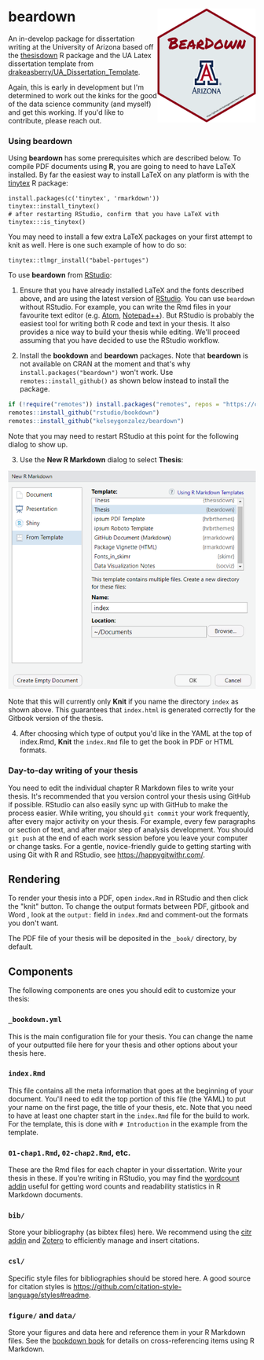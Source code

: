 # beardown <img src="man/figures/beardown_hex.png" align="right" width=200 />

An in-develop package for dissertation writing at the University of Arizona based off the [thesisdown](https://github.com/ismayc/thesisdown) R package and the UA Latex dissertation template from [drakeasberry/UA_Dissertation_Template](https://github.com/drakeasberry/UA_Dissertation_Template). 

Again, this is early in development but I'm determined to work out the kinks for the good of the data science community (and myself) and get this working. If you'd like to contribute, please reach out. 


### Using beardown

Using **beardown** has some prerequisites which are described below. To compile PDF documents using **R**, you are going to need to have LaTeX installed. By far the easiest way to install LaTeX on any platform is with the [tinytex](https://yihui.name/tinytex/) R package:

```{r}
install.packages(c('tinytex', 'rmarkdown'))
tinytex::install_tinytex()
# after restarting RStudio, confirm that you have LaTeX with 
tinytex:::is_tinytex() 
```

You may need to install a few extra LaTeX packages on your first attempt to knit as well. Here is one such example of how to do so:

```{r}
tinytex::tlmgr_install("babel-portuges")
```

To use **beardown** from [RStudio](https://www.rstudio.com/products/rstudio/download/):

1) Ensure that you have already installed LaTeX and the fonts described above, and are using the latest version of [RStudio](https://www.rstudio.com/products/rstudio/download/). You can use `beardown` without RStudio. For example, you can write the Rmd files in your favourite text editor (e.g. [Atom](https://atom.io/), [Notepad++](https://notepad-plus-plus.org/)). But RStudio is probably the easiest tool for writing both R code and text in your thesis. It also provides a nice way to build your thesis while editing. We'll proceed assuming that you have decided to use the RStudio workflow.

2) Install the **bookdown** and **beardown** packages. Note that **beardown** is not available on CRAN at the moment and that's why `install.packages("beardown")` won't work. Use `remotes::install_github()` as shown below instead to install the package.

```r
if (!require("remotes")) install.packages("remotes", repos = "https://cran.rstudio.org")
remotes::install_github("rstudio/bookdown")
remotes::install_github("kelseygonzalez/beardown")
```

Note that you may need to restart RStudio at this point for the following dialog to show up.

3) Use the **New R Markdown** dialog to select **Thesis**:

  ![New R Markdown](images/thesis_rmd.png)

  Note that this will currently only **Knit** if you name the directory `index` as shown above. This guarantees that `index.html` is generated correctly for the Gitbook version of the thesis.

4) After choosing which type of output you'd like in the YAML at the top of index.Rmd, **Knit** the `index.Rmd` file to get the book in PDF or HTML formats.

### Day-to-day writing of your thesis 

You need to edit the individual chapter R Markdown files to write your thesis. It's recommended that you version control your thesis using GitHub if possible. RStudio can also easily sync up with GitHub to make the process easier. While writing, you should `git commit` your work frequently, after every major activity on your thesis. For example, every few paragraphs or section of text, and after major step of analysis development. You should `git push` at the end of each work session before you leave your computer or change tasks. For a gentle, novice-friendly guide to getting starting with using Git with R and RStudio, see <https://happygitwithr.com/>.

## Rendering

To render your thesis into a PDF, open `index.Rmd` in RStudio and then click the "knit" button. To change the output formats between PDF, gitbook and Word , look at the `output:` field in `index.Rmd` and comment-out the formats you don't want.

The PDF file of your thesis will be deposited in the `_book/` directory, by default.

## Components

The following components are ones you should edit to customize your thesis:

### `_bookdown.yml`

This is the main configuration file for your thesis. You can change the name of your outputted file here for your thesis and other options about your thesis here.

### `index.Rmd`

This file contains all the meta information that goes at the beginning of your
document. You'll need to edit the top portion of this file (the YAML) to put your name on the first page, the title of your thesis, etc. Note that you need to have at least one chapter start in the `index.Rmd` file for the build to work. For the template, this is done with `# Introduction` in the example from the template.

### `01-chap1.Rmd`, `02-chap2.Rmd`, etc.

These are the Rmd files for each chapter in your dissertation. Write your thesis in these. If you're writing in RStudio, you may find the [wordcount addin](https://github.com/benmarwick/wordcountaddin) useful for getting word counts and readability statistics in R Markdown documents.

### `bib/`

Store your bibliography (as bibtex files) here. We recommend using the [citr addin](https://github.com/crsh/citr) and [Zotero](https://www.zotero.org/) to efficiently manage and insert citations. 

### `csl/`

Specific style files for bibliographies should be stored here. A good source for
citation styles is https://github.com/citation-style-language/styles#readme.

### `figure/` and `data/`

Store your figures and data here and reference them in your R Markdown files. See the [bookdown book](https://bookdown.org/yihui/bookdown/) for details on cross-referencing items using R Markdown.
